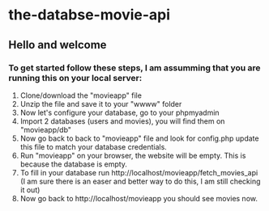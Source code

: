 # the-databse-movie-api
## Hello and welcome 
### To get started follow these steps, I am assumming that you are running this on your local server:
  1. Clone/download the "movieapp" file
  2. Unzip the file and save it to your "wwww" folder
  3. Now let's configure your database, go to your phpmyadmin
  4. Import 2 databases (users and movies), you will find them on "movieapp/db" 
  5. Now go back to back to "movieapp" file and look for config.php update this file to match your database credentials. 
  6. Run "movieapp" on your browser, the website will be empty. This is because the database is empty. 
  7. To fill in your database run http://localhost/movieapp/fetch_movies_api (I am sure there is an easer and better way to do this, I am still checking it out) 
  8. Now go back to http://localhost/movieapp you should see movies now.
  

